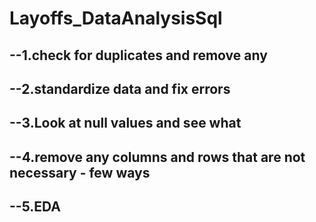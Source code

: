 # Layoffs_DataAnalysisSql

## --1.check for duplicates and remove any
## --2.standardize data and fix errors
## --3.Look at null values and see what 
## --4.remove any columns and rows that are not necessary - few ways
## --5.EDA
